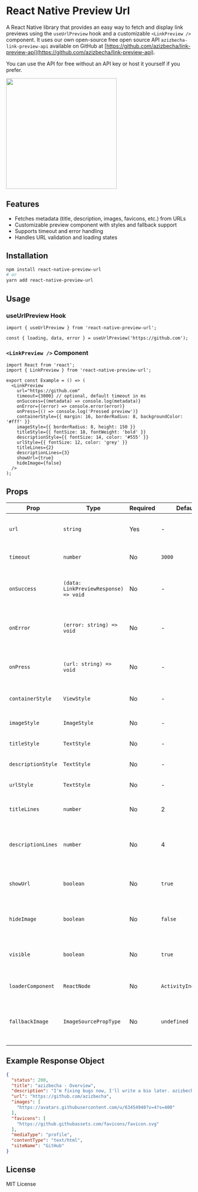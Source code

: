 # React Native Preview Url
A React Native library that provides an easy way to fetch and display link previews using the `useUrlPreview` hook and a customizable `<LinkPreview />` component.
It uses our own open-source free open source API `azizbecha-link-preview-api` available on GitHub at [https://github.com/azizbecha/link-preview-api](https://github.com/azizbecha/link-preview-api).

<p>You can use the API for free without an API key or host it yourself if you prefer.</p>
<img src="https://github.com/user-attachments/assets/ca1b0f21-0c47-4894-ae84-6c48fd5401cd" width="300" style="flex: 1" />


## Features

- Fetches metadata (title, description, images, favicons, etc.) from URLs
- Customizable preview component with styles and fallback support
- Supports timeout and error handling
- Handles URL validation and loading states

## Installation

```bash
npm install react-native-preview-url
# or
yarn add react-native-preview-url
```

## Usage

### useUrlPreview Hook

```tsx
import { useUrlPreview } from 'react-native-preview-url';

const { loading, data, error } = useUrlPreview('https://github.com');
```

### `<LinkPreview />` Component

```tsx
import React from 'react';
import { LinkPreview } from 'react-native-preview-url';

export const Example = () => (
  <LinkPreview
    url="https://github.com"
    timeout={3000} // optional, default timeout in ms
    onSuccess={(metadata) => console.log(metadata)}
    onError={(error) => console.error(error)}
    onPress={() => console.log('Pressed preview')}
    containerStyle={{ margin: 16, borderRadius: 8, backgroundColor: '#fff' }}
    imageStyle={{ borderRadius: 8, height: 150 }}
    titleStyle={{ fontSize: 18, fontWeight: 'bold' }}
    descriptionStyle={{ fontSize: 14, color: '#555' }}
    urlStyle={{ fontSize: 12, color: 'grey' }}
    titleLines={2}
    descriptionLines={3}
    showUrl={true}
    hideImage={false}
  />
);
```

## Props

| Prop               | Type                                  | Required | Default             | Description                                          |
| ------------------ | ------------------------------------- | -------- | ------------------- | ---------------------------------------------------- |
| `url`              | `string`                              | Yes      | -                   | The URL to fetch metadata for                        |
| `timeout`          | `number`                              | No       | `3000`              | Fetch timeout in milliseconds                        |
| `onSuccess`        | `(data: LinkPreviewResponse) => void` | No       | -                   | Callback when data is successfully fetched           |
| `onError`          | `(error: string) => void`             | No       | -                   | Callback when fetching metadata fails                |
| `onPress`          | `(url: string) => void`               | No       | -                   | Callback when the preview component is pressed       |
| `containerStyle`   | `ViewStyle`                           | No       | -                   | Style for the container view                         |
| `imageStyle`       | `ImageStyle`                          | No       | -                   | Style for the preview image                          |
| `titleStyle`       | `TextStyle`                           | No       | -                   | Style for the title text                             |
| `descriptionStyle` | `TextStyle`                           | No       | -                   | Style for the description text                       |
| `urlStyle`         | `TextStyle`                           | No       | -                   | Style for the URL text                               |
| `titleLines`       | `number`                              | No       | 2                   | Number of lines for title text truncation            |
| `descriptionLines` | `number`                              | No       | 4                   | Number of lines for description text truncation      |
| `showUrl`          | `boolean`                             | No       | `true`              | Whether to show the URL domain below the description |
| `hideImage`        | `boolean`                             | No       | `false`             | Whether to hide the preview image                    |
| `visible`          | `boolean`                             | No       | `true`              | Whether to show or hide the preview component        |
| `loaderComponent`  | `ReactNode`                           | No       | `ActivityIndicator` | Custom loading component                             |
| `fallbackImage`    | `ImageSourcePropType`                 | No       | `undefined`         | Fallback image in case the website doesn't have one  |

## Example Response Object

```json
{
  "status": 200,
  "title": "azizbecha - Overview",
  "description": "I'm fixing bugs now, I'll write a bio later. azizbecha has 26 repositories available. Follow their code on GitHub.",
  "url": "https://github.com/azizbecha",
  "images": [
    "https://avatars.githubusercontent.com/u/63454940?v=4?s=400"
  ],
  "favicons": [
    "https://github.githubassets.com/favicons/favicon.svg"
  ],
  "mediaType": "profile",
  "contentType": "text/html",
  "siteName": "GitHub"
}
```

## License

MIT License
